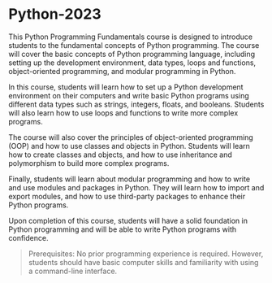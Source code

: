 # Python-2023

This Python Programming Fundamentals course is designed to introduce students to the fundamental concepts of Python programming. The course will cover the basic concepts of Python programming language, including setting up the development environment, data types, loops and functions, object-oriented programming, and modular programming in Python.

In this course, students will learn how to set up a Python development environment on their computers and write basic Python programs using different data types such as strings, integers, floats, and booleans. Students will also learn how to use loops and functions to write more complex programs.

The course will also cover the principles of object-oriented programming (OOP) and how to use classes and objects in Python. Students will learn how to create classes and objects, and how to use inheritance and polymorphism to build more complex programs.

Finally, students will learn about modular programming and how to write and use modules and packages in Python. They will learn how to import and export modules, and how to use third-party packages to enhance their Python programs.

Upon completion of this course, students will have a solid foundation in Python programming and will be able to write Python programs with confidence.

> Prerequisites: No prior programming experience is required. However, students should have basic computer skills and familiarity with using a command-line interface.
